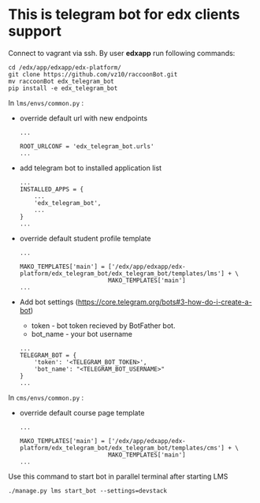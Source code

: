 This is telegram bot for edx clients support
======================================================================
Connect to vagrant via ssh. By user **edxapp** run following commands:

```
cd /edx/app/edxapp/edx-platform/
git clone https://github.com/vz10/raccoonBot.git
mv raccoonBot edx_telegram_bot
pip install -e edx_telegram_bot
```

In `lms/envs/common.py` :

- override default url with new endpoints
    ```
    ...
    
    ROOT_URLCONF = 'edx_telegram_bot.urls'
    ...
    ```
- add telegram bot to installed application list
    ```
    ...
    INSTALLED_APPS = {
        ...
        'edx_telegram_bot',
        ...
    }
    ...
    ```
- override default student profile template 
    ```
    ...
    
    MAKO_TEMPLATES['main'] = ['/edx/app/edxapp/edx-platform/edx_telegram_bot/edx_telegram_bot/templates/lms'] + \
                             MAKO_TEMPLATES['main']
    ...
    ```

- Add bot settings (https://core.telegram.org/bots#3-how-do-i-create-a-bot)
    - token - bot token recieved by BotFather bot. 
    - bot_name - your bot username
    ```
    ...
    TELEGRAM_BOT = {
        'token': '<TELEGRAM_BOT_TOKEN>',
        'bot_name': "<TELEGRAM_BOT_USERNAME>"
    }
    ...
    ```
    
In `cms/envs/common.py` :

- override default course page template 
    ```
    ...
    
    MAKO_TEMPLATES['main'] = ['/edx/app/edxapp/edx-platform/edx_telegram_bot/edx_telegram_bot/templates/cms'] + \
                             MAKO_TEMPLATES['main']
    ...
    ```
Use this command to start bot  in parallel terminal after starting LMS
```
./manage.py lms start_bot --settings=devstack
```
